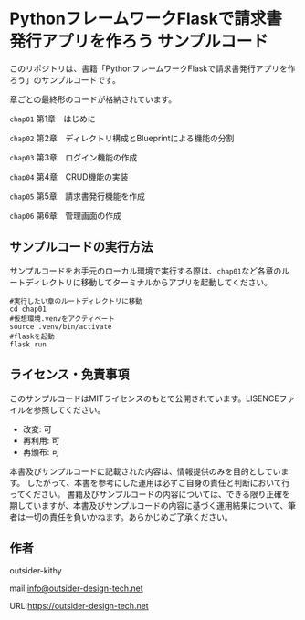 # PythonフレームワークFlaskで請求書発行アプリを作ろう サンプルコード

このリポジトリは、書籍「PythonフレームワークFlaskで請求書発行アプリを作ろう」のサンプルコードです。

章ごとの最終形のコードが格納されています。

`chap01` 第1章　はじめに

`chap02` 第2章　ディレクトリ構成とBlueprintによる機能の分割

`chap03` 第3章　ログイン機能の作成

`chap04` 第4章　CRUD機能の実装

`chap05` 第5章　請求書発行機能を作成

`chap06` 第6章　管理画面の作成


## サンプルコードの実行方法
サンプルコードをお手元のローカル環境で実行する際は、`chap01`など各章のルートディレクトリに移動してターミナルからアプリを起動してください。

```shell
#実行したい章のルートディレクトリに移動
cd chap01
#仮想環境.venvをアクティベート
source .venv/bin/activate
#flaskを起動
flask run
```

## ライセンス・免責事項
このサンプルコードはMITライセンスのもとで公開されています。LISENCEファイルを参照してください。

- 改変: 可
- 再利用: 可
- 再頒布: 可

本書及びサンプルコードに記載された内容は、情報提供のみを目的としています。
したがって、本書を参考にした運用は必ずご自身の責任と判断において行ってください。
書籍及びサンプルコードの内容については、できる限り正確を期していますが、本書及びサンプルコードの内容に基づく運用結果について、筆者は一切の責任を負いかねます。あらかじめご了承ください。

## 作者
outsider-kithy

mail:info@outsider-design-tech.net

URL:https://outsider-design-tech.net